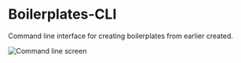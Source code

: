 # Boilerplates-CLI

Command line interface for creating boilerplates from earlier created.

![Command line screen](https://i.imgur.com/4oJ8Dj5.png)
